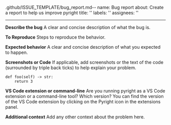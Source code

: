 .github/ISSUE_TEMPLATE/bug_report.md--
name: Bug report
about: Create a report to help us improve pyright
title: ''
labels: ''
assignees: ''

---

**Describe the bug**
A clear and concise description of what the bug is.

**To Reproduce**
Steps to reproduce the behavior.

**Expected behavior**
A clear and concise description of what you expected to happen.

**Screenshots or Code**
If applicable, add screenshots or the text of the code (surrounded by triple back ticks) to help explain your problem.
```
def foo(self) -> str:
    return 3
```

**VS Code extension or command-line**
Are you running pyright as a VS Code extension or a command-line tool? Which version? You can find the version of the VS Code extension by clicking on the Pyright icon in the extensions panel.

**Additional context**
Add any other context about the problem here.
